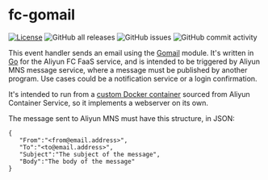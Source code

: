 # fc-gomail

[![License](https://img.shields.io/badge/License-BSD_3--Clause-blue.svg)](https://opensource.org/licenses/BSD-3-Clause) ![GitHub all releases](https://img.shields.io/github/downloads/rgglez/fc-gomail/total) ![GitHub issues](https://img.shields.io/github/issues/rgglez/fc-gomail) ![GitHub commit activity](https://img.shields.io/github/commit-activity/y/rgglez/fc-gomail)

This event handler sends an email using the [Gomail](https://github.com/go-gomail/gomail) module. It's written in [Go](https://go.dev/) for the Aliyun FC FaaS service, and is intended to be triggered by Aliyun MNS message service, where a message must be published by another program. Use cases could be a notification service or a login confirmation.

It's intended to run from a [custom Docker container](https://www.alibabacloud.com/help/en/function-compute/latest/create-a-function) sourced from Aliyun Container Service, so it implements a webserver on its own.

The message sent to Aliyun MNS must have this structure, in JSON:

```
{
   "From":"<from@email.address>",
   "To":"<to@email.address>",
   "Subject":"The subject of the message",
   "Body":"The body of the message"
}
```

